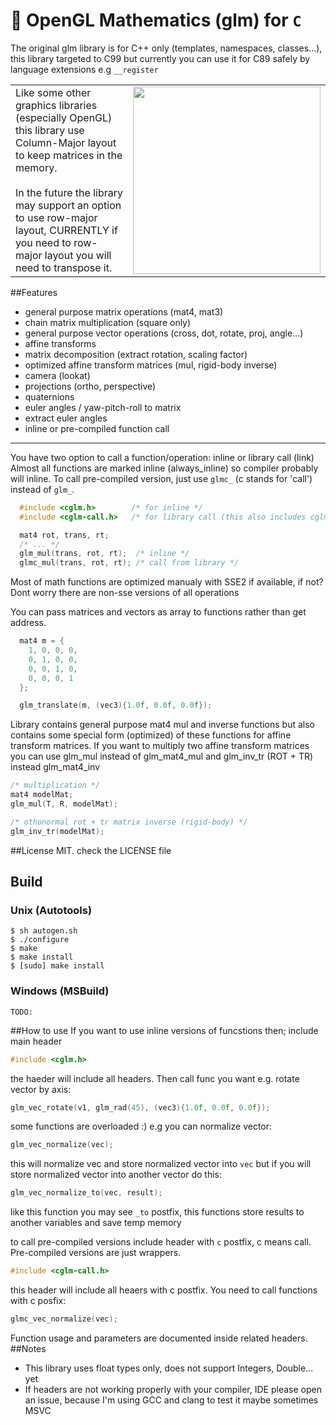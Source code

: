 # 🎥 OpenGL Mathematics (glm) for `C`

The original glm library is for C++ only (templates, namespaces, classes...), this library targeted to C99 but currently you can use it for C89 safely by language extensions e.g `__register`


<table>
  <tbody>
    <tr>
      <td>
        <div>Like some other graphics libraries (especially OpenGL) this library use Column-Major layout to keep matrices in the memory. </div>
        <div>&nbsp;</div>
        <div>In the future the library may support an option to use row-major layout, CURRENTLY if you need to row-major layout you will need to transpose it. </div>
      </td>
      <td>
        <img src="https://upload.wikimedia.org/wikipedia/commons/3/3f/Matrix_Columns.svg" width="300px" />
      </td>
    </tr>
  </tbody>
</table>

##Features
- general purpose matrix operations (mat4, mat3)
- chain matrix multiplication (square only)
- general purpose vector operations (cross, dot, rotate, proj, angle...)
- affine transforms
- matrix decomposition (extract rotation, scaling factor)
- optimized affine transform matrices (mul, rigid-body inverse)
- camera (lookat)
- projections (ortho, perspective)
- quaternions
- euler angles / yaw-pitch-roll to matrix
- extract euler angles
- inline or pre-compiled function call

<hr />

You have two option to call a function/operation: inline or library call (link)
Almost all functions are marked inline (always_inline) so compiler probably will inline. 
To call pre-compiled version, just use `glmc_` (c stands for 'call') instead of `glm_`. 

```C
  #include <cglm.h>        /* for inline */
  #include <cglm-call.h>   /* for library call (this also includes cglm.h) */

  mat4 rot, trans, rt;
  /* ... */
  glm_mul(trans, rot, rt);  /* inline */
  glmc_mul(trans, rot, rt); /* call from library */
```
Most of math functions are optimized manualy with SSE2 if available, if not? Dont worry there are non-sse versions of all operations

You can pass matrices and vectors as array to functions rather than get address.

```C
  mat4 m = {
    1, 0, 0, 0,
    0, 1, 0, 0,
    0, 0, 1, 0,
    0, 0, 0, 1
  };

  glm_translate(m, (vec3){1.0f, 0.0f, 0.0f});
```

Library contains general purpose mat4 mul and inverse functions but also contains some special form (optimized) of these functions for affine transform matrices. If you want to multiply two affine transform matrices you can use glm_mul instead of glm_mat4_mul and glm_inv_tr (ROT + TR) instead glm_mat4_inv
```C
/* multiplication */
mat4 modelMat;
glm_mul(T, R, modelMat);

/* othonormal rot + tr matrix inverse (rigid-body) */
glm_inv_tr(modelMat);
```

##License
MIT. check the LICENSE file

## Build

### Unix (Autotools)

```text
$ sh autogen.sh
$ ./configure
$ make
$ make install
$ [sudo] make install
```

### Windows (MSBuild)

```text
TODO:
```
##How to use
If you want to use inline versions of funcstions then; include main header
```C
#include <cglm.h>
```
the haeder will include all headers. Then call func you want e.g. rotate vector by axis:
```C
glm_vec_rotate(v1, glm_rad(45), (vec3){1.0f, 0.0f, 0.0f});
```
some functions are overloaded :) e.g you can normalize vector:
```C
glm_vec_normalize(vec);
```
this will normalize vec and store normalized vector into `vec` but if you will store normalized vector into another vector do this:
```C
glm_vec_normalize_to(vec, result);
```
like this function you may see `_to` postfix, this functions store results to another variables and save temp memory


to call pre-compiled versions include header with `c` postfix, c means call. Pre-compiled versions are just wrappers.
```C
#include <cglm-call.h>
```
this header will include all heaers with c postfix. You need to call functions with c posfix:
```C
glmc_vec_normalize(vec);
```

Function usage and parameters are documented inside related headers.
##Notes

- This library uses float types only, does not support Integers, Double... yet
- If headers are not working properly with your compiler, IDE please open an issue, because I'm using GCC and clang to test it maybe sometimes MSVC

